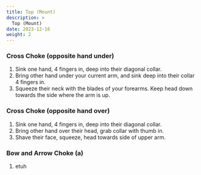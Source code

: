 ```yaml
---
title: Top (Mount)
description: >
  Top (Mount)
date: 2023-12-16
weight: 2
---
```


### Cross Choke (opposite hand under)

1. Sink one hand, 4 fingers in, deep into their diagonal collar.
2. Bring other hand under your current arm, and sink deep into their collar 4 fingers in.
3. Squeeze their neck with the blades of your forearms. Keep head down towards the side where the arm is up.

### Cross Choke (opposite hand over)

1. Sink one hand, 4 fingers in, deep into their diagonal collar.
2. Bring other hand over their head, grab collar with thumb in. 
3. Shave their face, squeeze, head towards side of upper arm.

### Bow and Arrow Choke (a)

1. etuh
